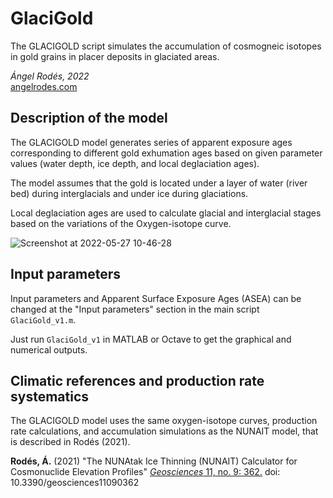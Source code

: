 # GlaciGold

The GLACIGOLD script simulates the accumulation of cosmogneic isotopes in gold grains in placer deposits in glaciated areas.

*Ángel Rodés, 2022*\
[angelrodes.com](http://www.angelrodes.com/)

## Description of the model

The GLACIGOLD model generates series of apparent exposure ages corresponding to different gold exhumation ages based on given parameter values (water depth, ice depth, and local deglaciation ages). 

The model assumes that the gold is located under a layer of water (river bed) during interglacials and under ice during glaciations. 

Local deglaciation ages are used to calculate glacial and interglacial stages based on the variations of the Oxygen-isotope curve.

![Screenshot at 2022-05-27 10-46-28](https://user-images.githubusercontent.com/53089531/170665070-cb782032-575d-4f74-987c-e3d7f5348f0e.png)


## Input parameters

Input parameters and Apparent Surface Exposure Ages (ASEA) can be changed at the "Input parameters" section in the main script ```GlaciGold_v1.m```.

Just run ```GlaciGold_v1``` in MATLAB or Octave to get the graphical and numerical outputs.

## Climatic references and production rate systematics

The GLACIGOLD model uses the same oxygen-isotope curves, production rate calculations, and accumulation simulations as the NUNAIT model, that is described in Rodés (2021).

**Rodés, Á.** (2021) "The NUNAtak Ice Thinning (NUNAIT) Calculator for Cosmonuclide Elevation Profiles" [*Geosciences* 11, no. 9: 362.](https://www.mdpi.com/2076-3263/11/9/362) doi: 10.3390/geosciences11090362
